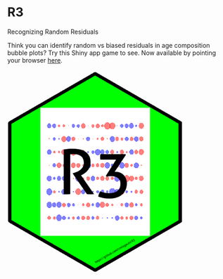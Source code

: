 # R3
Recognizing Random Residuals

Think you can identify random vs biased residuals in age composition bubble plots? Try this Shiny app game to see. Now available by pointing your browser [here](https://connect.fisheries.noaa.gov/content/23d2b480-3467-4ee2-a93c-17158aa16078).  

<img src="./hexsticker/hexR3.png" width="400">
